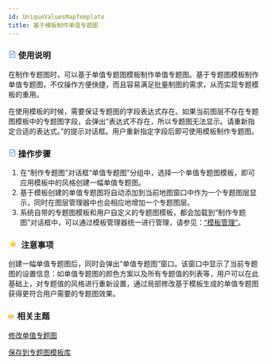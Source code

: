 ```yaml
---
id: UniqueValuesMapTemplate
title: 基于模板制作单值专题图
---
```

### ![](../../img/read.gif) 使用说明

在制作专题图时，可以基于单值专题图模板制作单值专题图。基于专题图模板制作单值专题图，不仅操作方便快捷，而且容易满足批量制图的需求，从而实现专题模板的重用。

在使用模板的时候，需要保证专题图的字段表达式存在。如果当前图层不存在专题图模板中的专题图字段，会弹出“表达式不存在，所以专题图无法显示。请重新指定合适的表达式。”的提示对话框。用户重新指定字段后即可使用模板制作专题图。

### ![](../../img/read.gif) 操作步骤

1. 在“制作专题图”对话框“单值专题图”分组中，选择一个单值专题图模板，即可应用模板中的风格创建一幅单值专题图。  
2. 基于模板创建的单值专题图将自动添加到当前地图窗口中作为一个专题图层显示，同时在图层管理器中也会相应地增加一个专题图层。
3. 系统自带的专题图模板和用户自定义的专题图模板，都会加载到“制作专题图”对话框中，可以通过模板管理器统一进行管理，请参见：[“模板管理”](UniqueValuesTemplateManager.html)。

### ![](../../img/note.png) 注意事项

创建一幅单值专题图后，同时会弹出“单值专题图”窗口。该窗口中显示了当前专题图的设置信息：如单值专题图的颜色方案以及所有专题值的列表等，用户可以在此基础上，对专题值的风格进行重新设置，通过局部修改基于模板生成的单值专题图获得更符合用户需要的专题图效果。

### ![](../../img/seealso.png) 相关主题

<!-- ![](../../img/smalltitle.png)  -->
[修改单值专题图](UniqueValuesMapGroupDia.html)

<!-- ![](../../img/smalltitle.png) -->
[保存到专题图模板库](../Methods/VURTheme2_SaveThemeTempl.html)